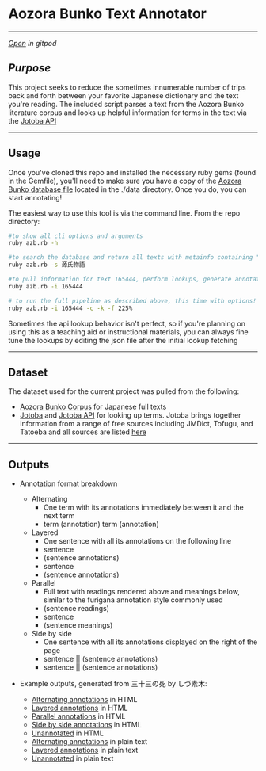 # Aozora Bunko Text Annotator

---

[*Open*](https://gitpod.io/#https://github.com/ryancahildebrandt/aozora_annotator) *in gitpod*

## *Purpose*

This project seeks to reduce the sometimes innumerable number of trips back and forth between your favorite Japanese dictionary and the text you're reading. The included script parses a text from the Aozora Bunko literature corpus and looks up helpful information for terms in the text via the [Jotoba API](https://jotoba.de/docs.html#overview)

---

## Usage

Once you've cloned this repo and installed the necessary ruby gems (found in the Gemfile), you'll need to make sure you have a copy of the [Aozora Bunko database file](https://www.kaggle.com/datasets/ryancahildebrandt/azbcorpus) located in the ./data directory. Once you do, you can start annotating!

The easiest way to use this tool is via the command line. From the repo directory:

```bash
#to show all cli options and arguments
ruby azb.rb -h

#to search the database and return all texts with metainfo containing "源氏物語"
ruby azb.rb -s 源氏物語

#to pull information for text 165444, perform lookups, generate annotations, and render html and plaintext documents to the outputs directory
ruby azb.rb -i 165444 

# to run the full pipeline as described above, this time with options!
ruby azb.rb -i 165444 -c -k -f 225%
```

Sometimes the api lookup behavior isn't perfect, so if you're planning on using this as a teaching aid or instructional materials, you can always fine tune the lookups by editing the json file after the initial lookup fetching

---

## Dataset

The dataset used for the current project was pulled from the following:

- [Aozora Bunko Corpus](https://www.kaggle.com/datasets/ryancahildebrandt/azbcorpus) for Japanese full texts
- [Jotoba](https://github.com/WeDontPanic/Jotoba) and [Jotoba API](https://jotoba.de/docs.html#overview) for looking up terms. Jotoba brings together information from a range of free sources including JMDict, Tofugu, and Tatoeba and all sources are listed [here](https://jotoba.de/about)

---

## Outputs

- Annotation format breakdown
  - Alternating
    - One term with its annotations immediately between it and the next term
    - term (annotation) term (annotation)
  - Layered
    - One sentence with all its annotations on the following line
    - sentence
    - (sentence annotations)
    - sentence
    - (sentence annotations)
  - Parallel
    - Full text with readings rendered above and meanings below, similar to the furigana annotation style commonly used
    - (sentence readings)
    - sentence
    - (sentence meanings)
  - Side by side
    - One sentence with all its annotations displayed on the right of the page
    - sentence || (sentence annotations)
    - sentence || (sentence annotations)

- Example outputs, generated from 三十三の死 by しづ素木:
  - [Alternating annotations](https://htmlpreview.github.io/?https://github.com/ryancahildebrandt/aozora_annotator/blob/main//outputs/000002_三十三の死_alternating.html) in HTML
  - [Layered annotations](https://htmlpreview.github.io/?https://github.com/ryancahildebrandt/aozora_annotator/blob/main//outputs/000002_三十三の死_layered.html) in HTML
  - [Parallel annotations](https://htmlpreview.github.io/?https://github.com/ryancahildebrandt/aozora_annotator/blob/main//outputs/000002_三十三の死_parallel.html) in HTML
  - [Side by side annotations](https://htmlpreview.github.io/?https://github.com/ryancahildebrandt/aozora_annotator/blob/main//outputs/000002_三十三の死_sidebyside.html) in HTML
  - [Unannotated](https://htmlpreview.github.io/?https://github.com/ryancahildebrandt/aozora_annotator/blob/main//outputs/000002_三十三の死_unannotated.html) in HTML
  - [Alternating annotations](./outputs/000002_三十三の死_alternating.txt) in plain text
  - [Layered annotations](./outputs/000002_三十三の死_layered.txt) in plain text
  - [Unannotated](./outputs/000002_三十三の死_unannotated.txt) in plain text
